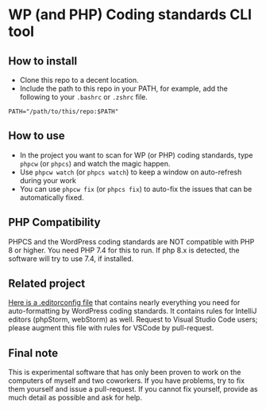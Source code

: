 # WP (and PHP) Coding standards CLI tool

## How to install

* Clone this repo to a decent location.
* Include the path to this repo in your PATH, for example, add the following to your `.bashrc` or `.zshrc` file.

```
PATH="/path/to/this/repo:$PATH"
```

## How to use

* In the project you want to scan for WP (or PHP) coding standards, type `phpcw` (or `phpcs`) and watch the magic happen.
* Use `phpcw watch` (or `phpcs watch`) to keep a window on auto-refresh during your work
* You can use `phpcw fix` (or `phpcs fix`) to auto-fix the issues that can be automatically fixed.

## PHP Compatibility

PHPCS and the WordPress coding standards are NOT compatible with PHP 8 or higher. You need PHP 7.4 for this to run.
If php 8.x is detected, the software will try to use 7.4, if installed.

## Related project

[Here is a .editorconfig file](https://gist.github.com/rmpel/a54ffc349ecdba57c5dd7f33b81263dd) that contains nearly everything you need for auto-formatting by WordPress coding standards. It contains rules for IntelliJ editors (phpStorm, webStorm) as well. Request to Visual Studio Code users; please augment this file with rules for VSCode by pull-request.

## Final note

This is experimental software that has only been proven to work on the computers of myself and two coworkers. If you have problems, try to fix them yourself and issue a pull-request.
If you cannot fix yourself, provide as much detail as possible and ask for help.
